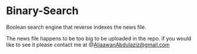 # Binary-Search
Boolean search engine that reverse indexes the news file. 

The news file happens to be too big to be uploaded in the repo. if you would like to see it please contact me at @AljaawanAbdulaziz@gmail.com
